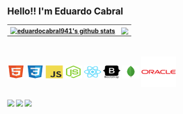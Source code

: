 ## Hello!! I'm Eduardo Cabral 

<table>
  <tr>
    <th> <a href="https://github.com/eduardocabral941/github-readme-stats"><img align="center" src="https://github-readme-stats.vercel.app/api?username=eduardocabral941&show_icons=true&include_all_commits=true&theme=buefy&hide_border=true" alt="eduardocabral941's github stats" /></a> </th>
    <th> <a href="https://github.com/eduardocabral941/github-readme-stats"><img align="center" src="https://github-readme-stats.vercel.app/api/top-langs/?username=eduardocabral941&layout=compact&theme=buefy&hide_border=true" /></a> </th>
  </tr> 
</table>

 ## 
 
<div style="display: inline_block"><br>
  <img align="center" alt="edu-HTML" height="30" width="40" src="https://github.com/devicons/devicon/blob/master/icons/html5/html5-original.svg">
  <img align="center" alt="edu-CSS" height="30" width="40" src="https://github.com/devicons/devicon/blob/master/icons/css3/css3-original.svg">
  <img align="center" alt="edu-Js" height="30" width="40" src="https://github.com/devicons/devicon/blob/master/icons/javascript/javascript-original.svg">
  <img align="center" alt="edu-nodejs" height="30" width="40" src="https://github.com/devicons/devicon/blob/master/icons/nodejs/nodejs-original.svg">
  <img align="center" alt="edu-React" height="30" width="40" src="https://github.com/devicons/devicon/blob/master/icons/react/react-original.svg">
  <img align="center" alt="edu-boost" height="30" width="40" src="https://github.com/devicons/devicon/blob/master/icons/bootstrap/bootstrap-plain-wordmark.svg">
  <img align="center" alt="edu-mongo" height="30" width="40" src="https://github.com/devicons/devicon/blob/master/icons/mongodb/mongodb-original.svg">
  <img align="center" alt="edu-oracle" height="70" width="80" src="https://github.com/devicons/devicon/blob/master/icons/oracle/oracle-original.svg">
</div>  
  
  ##
  
  <div> 
 <a href = "mailto:contato"><img src="https://img.shields.io/badge/-Gmail-%23333?style=for-the-badge&logo=gmail&logoColor=white" target="_blank"></a>
 <a href="https://www.linkedin.com/in/eduardo-cabral941/" target="_blank"><img src="https://img.shields.io/badge/-LinkedIn-%230077B5?style=for-the-badge&logo=linkedin&logoColor=white" target="_blank"></a> 
 <a href="https://t.me/eduardocabral941" target="_blank"><img src="https://img.shields.io/badge/Telegram-2CA5E0?style=for-the-badge&logo=telegram&logoColor=white"></a> 
    
</div>




